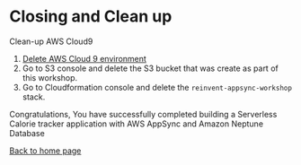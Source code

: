# Closing and Clean up

Clean-up AWS Cloud9 
1. [Delete AWS Cloud 9 environment](https://docs.aws.amazon.com/cloud9/latest/user-guide/tutorial.html#tutorial-clean-up)
2. Go to S3 console and delete the S3 bucket that was create as part of this workshop.
3. Go to Cloudformation console and delete the `reinvent-appsync-workshop` stack.

Congratulations, You have successfully completed building a Serverless Calorie tracker application with AWS AppSync and Amazon Neptune Database

[Back to home page](../README.md)